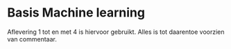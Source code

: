 # Basis Machine learning
Aflevering 1 tot en met 4 is hiervoor gebruikt.
Alles is tot daarentoe voorzien van commentaar.
